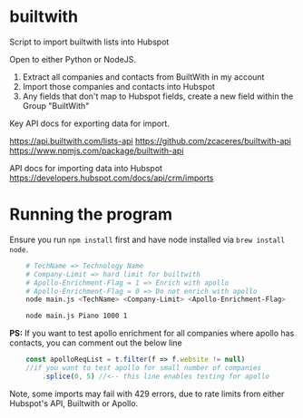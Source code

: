 # builtwith
Script to import builtwith lists into Hubspot

Open to either Python or NodeJS.

1. Extract all companies and contacts from BuiltWith in my account
2. Import those companies and contacts into Hubspot
3. Any fields that don't map to Hubspot fields, create a new field within the Group "BuiltWith"

Key API docs for exporting data for import.

https://api.builtwith.com/lists-api
https://github.com/zcaceres/builtwith-api
https://www.npmjs.com/package/builtwith-api

API docs for importing data into Hubspot
https://developers.hubspot.com/docs/api/crm/imports


# Running the program

Ensure you run `npm install` first and have node installed via `brew install node`.

```bash
    # TechName => Technology Name
    # Company-Limit => hard limit for builtwith
    # Apollo-Enrichment-Flag = 1 => Enrich with apollo
    # Apollo-Enrichment-Flag = 0 => Do not enrich with apollo
    node main.js <TechName> <Company-Limit> <Apollo-Enrichment-Flag>

    node main.js Piano 1000 1
```

**PS:** If you want to test apollo enrichment for all companies where apollo has contacts, you can comment out the below line

```javascript
    const apolloReqList = t.filter(f => f.website != null)
    //if you want to test apollo for small number of companies
        .splice(0, 5) //<-- this line enables testing for apollo
```
Note, some imports may fail with 429 errors, due to rate limits from either Hubspot's API, Builtwith or Apollo.
